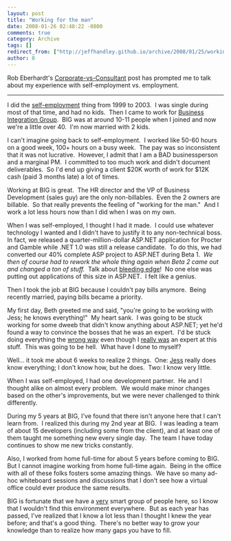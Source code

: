 ```yaml
---
layout: post
title: "Working for the man"
date: 2008-01-26 02:48:22 -0800
comments: true
category: Archive
tags: []
redirect_from: ["http://jeffhandley.github.io/archive/2008/01/25/working-for-the-man.aspx"]
author: 0
---
```

<!-- more -->
<p>Rob Eberhardt's <a href="http://blog.throbs.net/CommentView,guid,c2a601ca-0966-4a90-905f-6eaadbc35909.aspx" target="_blank">Corporate-vs-Consultant</a> post has prompted me to talk about my experience with self-employment vs. employment.</p>  <hr />  <p>I did the <a href="http://wedowebstuff.com/" target="_blank">self-employment</a> thing from 1999 to 2003.  I was single during most of that time, and had no kids.  Then I came to work for <a href="http://bigsolutions.com" target="_blank">Business Integration Group</a>.  BIG was at around 10-11 people when I joined and now we're a little over 40.  I'm now married with 2 kids.</p>  <p>I can't imagine going back to self-employment.  I worked like 50-60 hours on a good week, 100+ hours on a busy week.  The pay was so inconsistent that it was not lucrative.  However, I admit that I am a BAD businessperson and a marginal PM.  I committed to too much work and didn't document deliverables.  So I'd end up giving a client $20K worth of work for $12K cash (paid 3 months late) a lot of times. </p>  <p>Working at BIG is great.  The HR director and the VP of Business Development (sales guy) are the only non-billables.  Even the 2 owners are billable.  So that really prevents the feeling of "working for the man."  And I work a lot less hours now than I did when I was on my own.</p>  <p>When I was self-employed, I thought I had it made.  I could use whatever technology I wanted and I didn't have to justify it to any non-technical boss.  In fact, we released a quarter-million-dollar ASP.NET application for Procter and Gamble while .NET 1.0 was still a release candidate.  To do this, we had converted our 40% complete ASP project to ASP.NET during Beta 1.  <em>We then of course had to rework the whole thing again when Beta 2 came out and changed a ton of stuff.</em>  Talk about <a href="http://en.wikipedia.org/wiki/Bleeding_edge" target="_blank">bleeding edge</a>!  No one else was putting out applications of this size in ASP.NET.  I felt like a genius.</p>  <p>Then I took the job at BIG because I couldn't pay bills anymore.  Being recently married, paying bills became a priority.</p>  <p>My first day, Beth greeted me and said, "you're going to be working with Jess; he knows everything!"  My heart sank.  I was going to be stuck working for some dweeb that didn't know anything about ASP.NET; yet he'd found a way to convince the bosses that he was an expert.  I'd be stuck doing everything the <a title="The IBuySpy architecture sucked IMHO, but tons of people were using it for everything" href="http://web.archive.org/web/20010202151000/http://www.ibuyspy.com/" target="_blank">wrong way</a> even though I <u>really was</u> an expert at this stuff.  This was going to be hell.  What have I done to myself?</p>  <p>Well... it took me about 6 weeks to realize 2 things.  One: <a href="http://jesstedder.com" target="_blank">Jess</a> really does know everything; I don't know how, but he does.  Two: I know very little.</p>  <p>When I was self-employed, I had one development partner.  He and I thought alike on almost every problem.  We would make minor changes based on the other's improvements, but we were never challenged to think differently.</p>  <p>During my 5 years at BIG, I've found that there isn't anyone here that I can't learn from.  I realized this during my 2nd year at BIG.  I was leading a team of about 15 developers (including some from the client), and at least one of them taught me something new every single day.  The team I have today continues to show me new tricks constantly.</p>  <p>Also, I worked from home full-time for about 5 years before coming to BIG.  But I cannot imagine working from home full-time again.  Being in the office with all of these folks fosters some amazing things.  We have so many ad-hoc whiteboard sessions and discussions that I don't see how a virtual office could ever produce the same results.</p>  <p>BIG is fortunate that we have a <u>very</u> smart group of people here, so I know that I wouldn't find this environment everywhere.  But as each year has passed, I've realized that I know a lot less than I thought I knew the year before; and that's a good thing.  There's no better way to grow your knowledge than to realize how many gaps you have to fill.</p>

